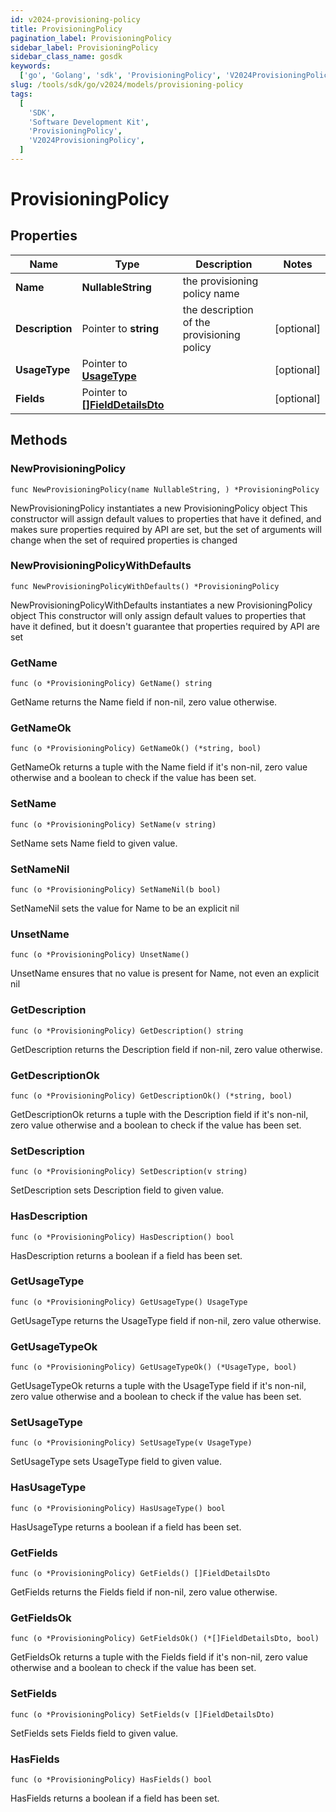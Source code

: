 ```yaml
---
id: v2024-provisioning-policy
title: ProvisioningPolicy
pagination_label: ProvisioningPolicy
sidebar_label: ProvisioningPolicy
sidebar_class_name: gosdk
keywords:
  ['go', 'Golang', 'sdk', 'ProvisioningPolicy', 'V2024ProvisioningPolicy']
slug: /tools/sdk/go/v2024/models/provisioning-policy
tags:
  [
    'SDK',
    'Software Development Kit',
    'ProvisioningPolicy',
    'V2024ProvisioningPolicy',
  ]
---
```


# ProvisioningPolicy

## Properties

| Name | Type | Description | Notes |
| --- | --- | --- | --- |
| **Name** | **NullableString** | the provisioning policy name |
| **Description** | Pointer to **string** | the description of the provisioning policy | [optional] |
| **UsageType** | Pointer to [**UsageType**](usage-type) |  | [optional] |
| **Fields** | Pointer to [**[]FieldDetailsDto**](field-details-dto) |  | [optional] |

## Methods

### NewProvisioningPolicy

`func NewProvisioningPolicy(name NullableString, ) *ProvisioningPolicy`

NewProvisioningPolicy instantiates a new ProvisioningPolicy object This constructor will assign default values to properties that have it defined, and makes sure properties required by API are set, but the set of arguments will change when the set of required properties is changed

### NewProvisioningPolicyWithDefaults

`func NewProvisioningPolicyWithDefaults() *ProvisioningPolicy`

NewProvisioningPolicyWithDefaults instantiates a new ProvisioningPolicy object This constructor will only assign default values to properties that have it defined, but it doesn't guarantee that properties required by API are set

### GetName

`func (o *ProvisioningPolicy) GetName() string`

GetName returns the Name field if non-nil, zero value otherwise.

### GetNameOk

`func (o *ProvisioningPolicy) GetNameOk() (*string, bool)`

GetNameOk returns a tuple with the Name field if it's non-nil, zero value otherwise and a boolean to check if the value has been set.

### SetName

`func (o *ProvisioningPolicy) SetName(v string)`

SetName sets Name field to given value.

### SetNameNil

`func (o *ProvisioningPolicy) SetNameNil(b bool)`

SetNameNil sets the value for Name to be an explicit nil

### UnsetName

`func (o *ProvisioningPolicy) UnsetName()`

UnsetName ensures that no value is present for Name, not even an explicit nil

### GetDescription

`func (o *ProvisioningPolicy) GetDescription() string`

GetDescription returns the Description field if non-nil, zero value otherwise.

### GetDescriptionOk

`func (o *ProvisioningPolicy) GetDescriptionOk() (*string, bool)`

GetDescriptionOk returns a tuple with the Description field if it's non-nil, zero value otherwise and a boolean to check if the value has been set.

### SetDescription

`func (o *ProvisioningPolicy) SetDescription(v string)`

SetDescription sets Description field to given value.

### HasDescription

`func (o *ProvisioningPolicy) HasDescription() bool`

HasDescription returns a boolean if a field has been set.

### GetUsageType

`func (o *ProvisioningPolicy) GetUsageType() UsageType`

GetUsageType returns the UsageType field if non-nil, zero value otherwise.

### GetUsageTypeOk

`func (o *ProvisioningPolicy) GetUsageTypeOk() (*UsageType, bool)`

GetUsageTypeOk returns a tuple with the UsageType field if it's non-nil, zero value otherwise and a boolean to check if the value has been set.

### SetUsageType

`func (o *ProvisioningPolicy) SetUsageType(v UsageType)`

SetUsageType sets UsageType field to given value.

### HasUsageType

`func (o *ProvisioningPolicy) HasUsageType() bool`

HasUsageType returns a boolean if a field has been set.

### GetFields

`func (o *ProvisioningPolicy) GetFields() []FieldDetailsDto`

GetFields returns the Fields field if non-nil, zero value otherwise.

### GetFieldsOk

`func (o *ProvisioningPolicy) GetFieldsOk() (*[]FieldDetailsDto, bool)`

GetFieldsOk returns a tuple with the Fields field if it's non-nil, zero value otherwise and a boolean to check if the value has been set.

### SetFields

`func (o *ProvisioningPolicy) SetFields(v []FieldDetailsDto)`

SetFields sets Fields field to given value.

### HasFields

`func (o *ProvisioningPolicy) HasFields() bool`

HasFields returns a boolean if a field has been set.
